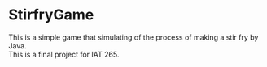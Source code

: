 # StirfryGame
This is a simple game that simulating of the process of making a stir fry by Java. </br>
This is a final project for IAT 265. </br>
